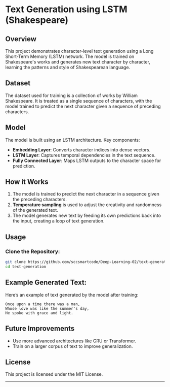 # Text Generation using LSTM (Shakespeare)

## Overview
This project demonstrates character-level text generation using a Long Short-Term Memory (LSTM) network. The model is trained on Shakespeare's works and generates new text character by character, learning the patterns and style of Shakespearean language.

## Dataset
The dataset used for training is a collection of works by William Shakespeare. It is treated as a single sequence of characters, with the model trained to predict the next character given a sequence of preceding characters.

## Model
The model is built using an LSTM architecture. Key components:
- **Embedding Layer**: Converts character indices into dense vectors.
- **LSTM Layer**: Captures temporal dependencies in the text sequence.
- **Fully Connected Layer**: Maps LSTM outputs to the character space for prediction.

## How it Works
1. The model is trained to predict the next character in a sequence given the preceding characters.
2. **Temperature sampling** is used to adjust the creativity and randomness of the generated text.
3. The model generates new text by feeding its own predictions back into the input, creating a loop of text generation.

## Usage

### Clone the Repository:
```bash
git clone https://github.com/sccsmartcode/Deep-Learning-02/text-generation.git
cd text-generation
```

## Example Generated Text:
Here’s an example of text generated by the model after training:
```
Once upon a time there was a man,
Whose love was like the summer's day,
He spoke with grace and light.
```

## Future Improvements
- Use more advanced architectures like GRU or Transformer.
- Train on a larger corpus of text to improve generalization.

## License
This project is licensed under the MIT License.

---
